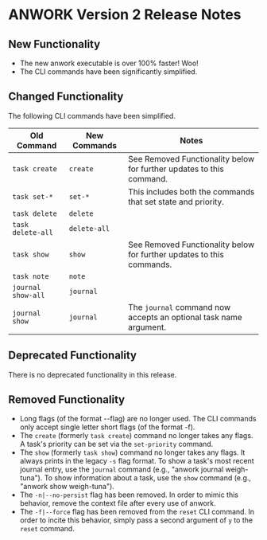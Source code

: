 # ANWORK Version 2 Release Notes

## New Functionality

- The new anwork executable is over 100% faster! Woo!
- The CLI commands have been significantly simplified.

## Changed Functionality

The following CLI commands have been simplified.

| Old Command | New Commands | Notes |
| --- | --- | --- |
| `task create` | `create` | See Removed Functionality below for further updates to this command. |
| `task set-*` | `set-*` | This includes both the commands that set state and priority. |
| `task delete` | `delete` | |
| `task delete-all` | `delete-all` | |
| `task show` | `show` | See Removed Functionality below for further updates to this commands. |
| `task note` | `note` | |
| `journal show-all` | `journal` | |
| `journal show` | `journal` | The `journal` command now accepts an optional task name argument. |

## Deprecated Functionality

There is no deprecated functionality in this release.

## Removed Functionality

- Long flags (of the format --flag) are no longer used. The CLI commands only accept single letter
  short flags (of the format -f).
- The `create` (formerly `task create`) command no longer takes any flags. A task's priority can be
  set via the `set-priority` command.
- The `show` (formerly `task show`) command no longer takes any flags. It always prints in the legacy
  `-s` flag format. To show a task's most recent journal entry, use the  `journal` command (e.g., "anwork journal weigh-tuna").
  To show information about a task, use the `show` command (e.g., "anwork show weigh-tuna").
- The `-n|--no-persist` flag has been removed. In order to mimic this behavior, remove the context
  file after every use of anwork.
- The `-f|--force` flag has been removed from the `reset` CLI command. In order to incite this
  behavior, simply pass a second argument of `y` to the `reset` command.
